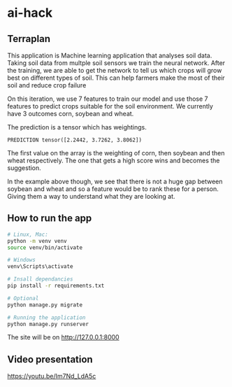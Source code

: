 # ai-hack

## Terraplan

This application is Machine learning application that analyses soil data.
Taking soil data from multple soil sensors we train the neural network. After the training, we are able to get the network to tell us which crops will grow best on different types of soil. This can help farmers make the most of their soil and reduce crop failure

On this iteration, we use 7 features to train our model and use those 7 features to predict crops suitable for the soil environment.
We currently have 3 outcomes corn, soybean and wheat.

The prediction is a tensor which has weightings.
```
PREDICTION tensor([2.2442, 3.7262, 3.8062])
```

The first value on the array is the weighting of corn, then soybean and then wheat respectively.
The one that gets a high score wins and becomes the suggestion.

In the example above though, we see that there is not a huge gap between soybean and wheat and so a feature would be to rank these for a person. Giving them a way to understand what they are looking at. 

## How to run the app
```sh
# Linux, Mac:
python -m venv venv
source venv/bin/activate

# Windows
venv\Scripts\activate 

# Insall dependancies
pip install -r requirements.txt

# Optional
python manage.py migrate

# Running the application
python manage.py runserver
```
The site will be on http://127.0.0.1:8000

## Video presentation

https://youtu.be/Im7Nd_LdA5c
